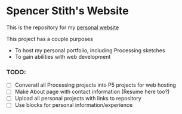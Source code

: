 # Spencer Stith's Website
This is the repository for my [personal website](spencerstith.com)

This project has a couple purposes
* To host my personal portfolio, including Processing sketches
* To gain abilities with web development

### TODO:
- [ ] Converatl all Processing projects into P5 projects for web hosting
- [ ] Make About page with contact information (Resume here too?)
- [ ] Upload all personal projects with links to repository
- [ ] Use blocks for personal information/experience